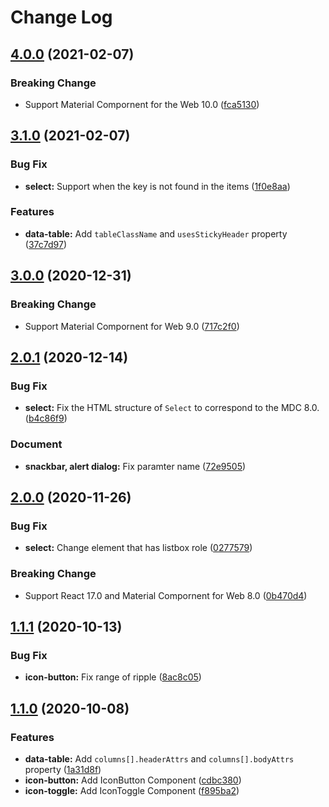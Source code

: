 # Change Log

## [4.0.0](https://github.com/restus-inc/material-react-js/compare/v3.1.0...v4.0.0) (2021-02-07)

### Breaking Change

* Support Material Compornent for the Web 10.0 ([fca5130](https://github.com/restus-inc/material-react-js/commit/fca5130e0621335acf8f0043768e1f40b8cdb5b8))

## [3.1.0](https://github.com/restus-inc/material-react-js/compare/v3.0.0...v3.1.0) (2021-02-07)

### Bug Fix

* **select:** Support when the key is not found in the items ([1f0e8aa](https://github.com/restus-inc/material-react-js/commit/1f0e8aa3b974d9f66095ac71b57c3b0721dacead))

### Features

* **data-table:** Add `tableClassName` and `usesStickyHeader` property ([37c7d97](https://github.com/restus-inc/material-react-js/commit/37c7d97e67f463e45c8b3e9204e5590b460c182b))

## [3.0.0](https://github.com/restus-inc/material-react-js/compare/v2.0.1...v3.0.0) (2020-12-31)

### Breaking Change

* Support Material Compornent for Web 9.0 ([717c2f0](https://github.com/restus-inc/material-react-js/commit/717c2f00f691561b1cdb4e8903028fee10f91f6e))

## [2.0.1](https://github.com/restus-inc/material-react-js/compare/v2.0.0...v2.0.1) (2020-12-14)

### Bug Fix

* **select:** Fix the HTML structure of `Select` to correspond to the MDC 8.0. ([b4c86f9](https://github.com/restus-inc/material-react-js/commit/b4c86f939d3093311538b0e0cfa031613ca95fa7))

### Document

* **snackbar, alert dialog:** Fix paramter name ([72e9505](https://github.com/restus-inc/material-react-js/commit/72e95057be223d20c642fa1c4b0541a68f8243c7))

## [2.0.0](https://github.com/restus-inc/material-react-js/compare/v1.1.1...v2.0.0) (2020-11-26)

### Bug Fix

* **select:** Change element that has listbox role ([0277579](https://github.com/restus-inc/material-react-js/commit/0277579945d0e7e8add5b2de317b82157952ccaa))

### Breaking Change

* Support React 17.0 and Material Compornent for Web 8.0 ([0b470d4](https://github.com/restus-inc/material-react-js/commit/0b470d4771c2922df592e4afb40515126bf88ff7))

## [1.1.1](https://github.com/restus-inc/material-react-js/compare/v1.1.0...v1.1.1) (2020-10-13)

### Bug Fix

* **icon-button:** Fix range of ripple ([8ac8c05](https://github.com/restus-inc/material-react-js/commit/8ac8c050b4b50de704482ac9bdc9fa13ec6af0d5))

## [1.1.0](https://github.com/restus-inc/material-react-js/compare/v1.0.0...v1.1.0) (2020-10-08)

### Features

* **data-table:** Add `columns[].headerAttrs` and `columns[].bodyAttrs` property ([1a31d8f](https://github.com/restus-inc/material-react-js/commit/1a31d8fe5bc9672674b211c2eded16e8ccfbaa94))
* **icon-button:** Add IconButton Component ([cdbc380](https://github.com/restus-inc/material-react-js/commit/cdbc380a587b1a3949146ef84e91b3c2aea7db89))
* **icon-toggle:** Add IconToggle Component ([f895ba2](https://github.com/restus-inc/material-react-js/commit/f895ba2d20170bfb304f53237bf845963c04ff5c))

